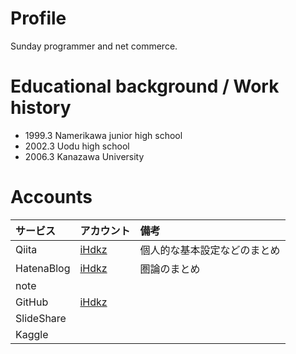 # Profile
Sunday programmer and net commerce.

# Educational background / Work history
- 1999.3 Namerikawa junior high school
- 2002.3 Uodu high school
- 2006.3 Kanazawa University

# Accounts

|サービス|アカウント|備考|
|:---|:---|:---|
|Qiita|[iHdkz](https://qiita.com/iHdkz)|個人的な基本設定などのまとめ|
|HatenaBlog|[iHdkz](https://ihdkz.hatenablog.com/)|圏論のまとめ|
|note|||
|GitHub|[iHdkz](https://github.com/iHdkz)||
|SlideShare|||
|Kaggle|||


